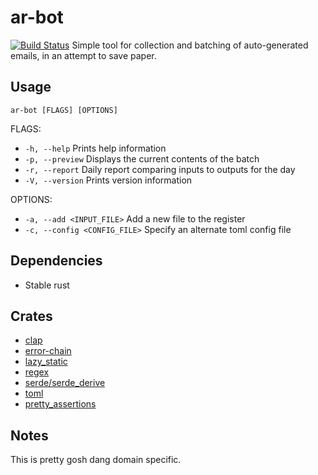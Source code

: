 # ar-bot
[![Build Status](https://travis-ci.org/deciduously/ar-bot.svg?branch=master)](https://travis-ci.org/deciduously/ar-bot)
Simple tool for collection and batching of auto-generated emails, in an attempt to save paper.
## Usage
`ar-bot [FLAGS] [OPTIONS]`

FLAGS:
* `-h, --help`       Prints help information
* `-p, --preview`    Displays the current contents of the batch
* `-r, --report`     Daily report comparing inputs to outputs for the day
* `-V, --version`    Prints version information

OPTIONS:
* `-a, --add <INPUT_FILE>`        Add a new file to the register
* `-c, --config <CONFIG_FILE>`    Specify an alternate toml config file
## Dependencies
* Stable rust
## Crates
* [clap](https://github.com/kbknapp/clap-rs)
* [error-chain](https://github.com/rust-lang-nursery/error-chain)
* [lazy_static](https://github.com/rust-lang-nursery/lazy-static.rs)
* [regex](https://github.com/rust-lang/regex)
* [serde/serde_derive](https://serde.rs)
* [toml](https://github.com/alexcrichton/toml-rs)
* [pretty_assertions](https://github.com/colin-kiegel/rust-pretty-assertions)
## Notes
This is pretty gosh dang domain specific.
